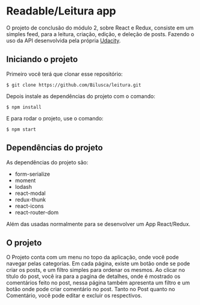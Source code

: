 # Readable/Leitura app

O projeto de conclusão do módulo 2, sobre React e Redux, consiste em um simples feed, para a leitura, criação, edição, e deleção de posts. Fazendo o uso da API desenvolvida pela própria [Udacity](https://github.com/udacity/reactnd-project-readable-starter).

## Iniciando o projeto

Primeiro você terá que clonar esse repositório:

    $ git clone https://github.com/Bilusca/leitura.git

Depois instale as dependências do projeto com o comando:

    $ npm install
E para rodar o projeto, use o comando:

    $ npm start

## Dependências do projeto

As dependências do projeto são:

 - form-serialize
 - moment
 - lodash
 - react-modal
 - redux-thunk
 - react-icons
 - react-router-dom
 
 Além das usadas normalmente para se desenvolver um App React/Redux.

 ## O projeto

O Projeto conta com um menu no topo da aplicação, onde você pode navegar pelas categorias. Em cada página, existe um botão onde se pode criar os posts, e um filtro simples para ordenar os mesmos. Ao clicar no título do post, você ira para a pagina de detalhes, onde é mostrado os comentários feito no post, nessa página também apresenta um filtro e um botão onde pode criar comentário no post. Tanto no Post quanto no Comentário, você pode editar e excluir os respectivos.